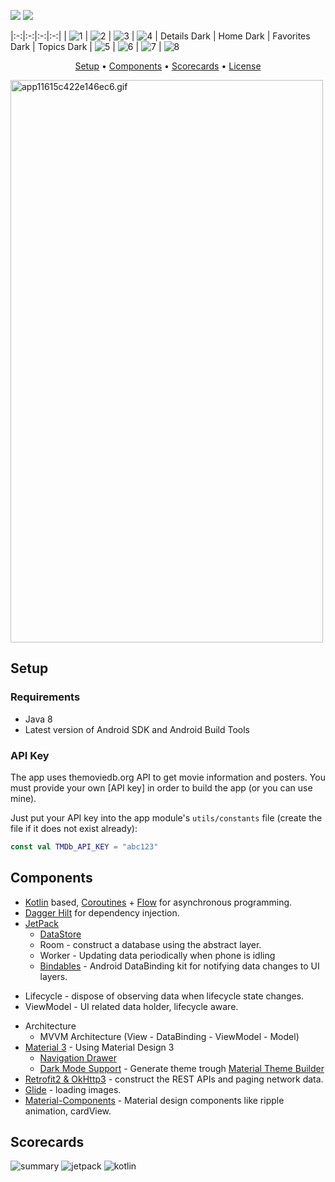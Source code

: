  <div id="top"></div>


<a href="https://www.android.com"><img src="https://img.shields.io/badge/Android-02303A.svg?style=for-the-badge&logo=android&logoColor=dark"></a>
<a href="https://kotlinlang.org"><img src="https://img.shields.io/badge/kotlin%20-%23FF6F00.svg?&style=for-the-badge&logo=kotlin&logoColor=dark" /> </a>




|:-:|:-:|:-:|:-:|
| ![1](images/app_image.jpeg) | ![2](images/app_image2.jpeg) | ![3](images/app_image3.jpeg) | ![4](./assets/screenshots/topics_light.png)
| Details Dark | Home Dark |  Favorites Dark | Topics Dark
| ![5](./assets/screenshots/course_dark.png) | ![6](./assets/screenshots/home_dark.png) | ![7](./assets/screenshots/favorites_dark.png) | ![8](./assets/screenshots/topics_dark.png)





</p>
<p align="center">
<a href="#setup">Setup</a> •
  <a href="#components">Components</a> •
  <a href="#scorecards">Scorecards</a> •
  <a href="#license">License</a>
  
</p>  

<a href="https://gifyu.com/image/SLMnW"><img src="./images/app.gif" alt="app11615c422e146ec6.gif" border="0"  width="500" height="900"></a>

## Setup

### Requirements

- Java 8
- Latest version of Android SDK and Android Build Tools

### API Key

The app uses themoviedb.org API to get movie information and posters. You must provide your own [API key] in order to build the app (or you can use mine).

Just put your API key into the app module's `utils/constants` file (create the file if it does not exist already):

```kotlin
const val TMDb_API_KEY = "abc123"
```

## Components

* [Kotlin](https://kotlinlang.org/) based, [Coroutines](https://github.com/Kotlin/kotlinx.coroutines) + [Flow](https://kotlin.github.io/kotlinx.coroutines/kotlinx-coroutines-core/kotlinx.coroutines.flow/) for asynchronous programming.
* [Dagger Hilt](https://dagger.dev/hilt/) for dependency injection.
* [JetPack](https://developer.android.com/jetpack)
	+ [DataStore]()
	+ Room - construct a database using the abstract layer.
	+ Worker - Updating data periodically when phone is idling
	+ [Bindables](https://github.com/skydoves/bindables) - Android DataBinding kit for notifying data changes to UI layers.
+ Lifecycle - dispose of observing data when lifecycle state changes.
+ ViewModel - UI related data holder, lifecycle aware.
* Architecture
	+ MVVM Architecture (View - DataBinding - ViewModel - Model)
* [Material 3](https://m3.material.io/) - Using Material Design 3
	+ [Navigation Drawer](https://material.io/components/app-bars-bottom)
	+ [Dark Mode Support](https://developer.android.com/guide/topics/ui/look-and-feel/darktheme) - Generate theme trough [Material Theme Builder](https://material-foundation.github.io/material-theme-builder/#/dynamic)
* [Retrofit2 & OkHttp3](https://github.com/square/retrofit) - construct the REST APIs and paging network data.
* [Glide](https://github.com/bumptech/glide) - loading images.
* [Material-Components](https://github.com/material-components/material-components-android) - Material design components like ripple animation, cardView.


## Scorecards

![summary](images/summary.png)
![jetpack](images/jetpack.png)
![kotlin](images/kotlin.png)





<!-- MARKDOWN LINKS & IMAGES -->
<!-- https://www.markdownguide.org/basic-syntax/#reference-style-links -->



[contributors-shield]: https://img.shields.io/github/contributors/ISW-IAW/SistemaContable.svg?style=for-the-badge
[contributors-url]: https://github.com/ISW-IAW/SistemaContable/graphs/contributors
[forks-shield]: https://img.shields.io/github/forks/ISW-IAW/SistemaContable.svg?style=for-the-badge
[forks-url]: https://github.com/ISW-IAW/SistemaContable/network/members
[stars-shield]: https://img.shields.io/github/stars/ISW-IAW/SistemaContable.svg?style=for-the-badge
[stars-url]: https://github.com/ISW-IAW/UCASH/stargazers
[issues-shield]: https://img.shields.io/github/issues/ISW-IAW/SistemaContable.svg?style=for-the-badge
[issues-url]: https://github.com/ISW-IAW/SistemaContable/issues
[license-shield]: https://img.shields.io/github/license/ISW-IAW/SistemaContable.svg?style=for-the-badge
[license-url]: https://github.com/ISW-IAW/SistemaContable/blob/master/LICENSE
[product-screenshot]: images/screenshot.png
